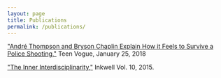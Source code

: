 ```yaml
---
layout: page
title: Publications
permalink: /publications/
---
```

["André Thompson and Bryson Chaplin Explain How it Feels to Survive a Police Shooting,"](https://www.teenvogue.com/story/andre-thompson-and-bryson-chaplin-explain-how-it-feels-to-survive-a-police-shooting) Teen Vogue, January 25, 2018

["The Inner Interdisciplinarity,"](https://inkwellpublication.files.wordpress.com/2018/05/siloh-radovsky-the-inner-interdisciplinarity.pdf) Inkwell Vol. 10, 2015.
